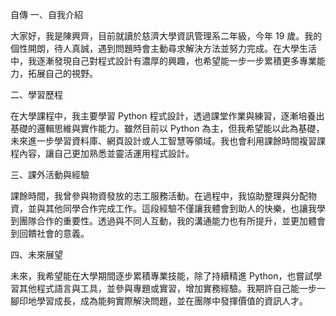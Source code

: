 自傳
一、自我介紹

大家好，我是陳興齊，目前就讀於慈濟大學資訊管理系二年級，今年 19 歲。我的個性開朗，待人真誠，遇到問題時會主動尋求解決方法並努力完成。在大學生活中，我逐漸發現自己對程式設計有濃厚的興趣，也希望能一步一步累積更多專業能力，拓展自己的視野。

二、學習歷程

在大學課程中，我主要學習 Python 程式設計，透過課堂作業與練習，逐漸培養出基礎的邏輯思維與實作能力。雖然目前以 Python 為主，但我希望能以此為基礎，未來進一步學習資料庫、網頁設計或人工智慧等領域。我也會利用課餘時間複習課程內容，讓自己更加熟悉並靈活運用程式設計。

三、課外活動與經驗

課餘時間，我曾參與物資發放的志工服務活動。在過程中，我協助整理與分配物資，並與其他同學合作完成工作。這段經驗不僅讓我體會到助人的快樂，也讓我學到團隊合作的重要性。透過與不同人互動，我的溝通能力也有所提升，並更加體會到回饋社會的意義。

四、未來展望

未來，我希望能在大學期間逐步累積專業技能，除了持續精進 Python，也嘗試學習其他程式語言與工具，並參與專題或實習，增加實務經驗。我期許自己能一步一腳印地學習成長，成為能夠實際解決問題，並在團隊中發揮價值的資訊人才。